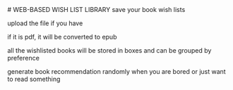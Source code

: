 <on-going>
# WEB-BASED WISH LIST LIBRARY
save your book wish lists

upload the file if you have

if it is pdf, it will be converted to epub

all the wishlisted books will be stored in boxes and can be grouped by preference

generate book recommendation randomly when you are bored or just want to read something
